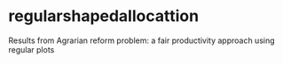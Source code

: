 # regularshapedallocattion
Results from Agrarian reform problem: a fair productivity approach using regular plots
